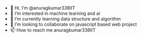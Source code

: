 - 👋 Hi, I’m @anuragkumar338IIT
- 👀 I’m interested in machine learning and ai
- 🌱 I’m currently learning data structure and algorithm
- 💞️ I’m looking to collaborate on javascript based web project
- 📫 How to reach me anuragkumar338IIT

<!---
anuragkumar338IIT/anuragkumar338IIT is a ✨ special ✨ repository because its `README.md` (this file) appears on your GitHub profile.
You can click the Preview link to take a look at your changes.
--->
